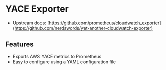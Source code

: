 # YACE Exporter

- Upstream docs: [https://github.com/prometheus/cloudwatch_exporter](https://github.com/nerdswords/yet-another-cloudwatch-exporter)

## Features

- Exports AWS YACE metrics to Prometheus
- Easy to configure using a YAML configuration file
